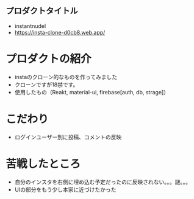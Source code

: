 ## プロダクトタイトル
- instantnudel
- https://insta-clone-d0cb8.web.app/

# プロダクトの紹介
- instaのクローン的なものを作ってみました
- クローンですが18禁です。
- 使用したもの（Reakt, material-ui, firebase[auth, db, strage]）

# こだわり
- ログインユーザー別に投稿、コメントの反映

# 苦戦したところ
- 自分のインスタを右側に埋め込む予定だったのに反映されない。。。謎。。。
- UIの部分をもう少し本家に近づけたかった